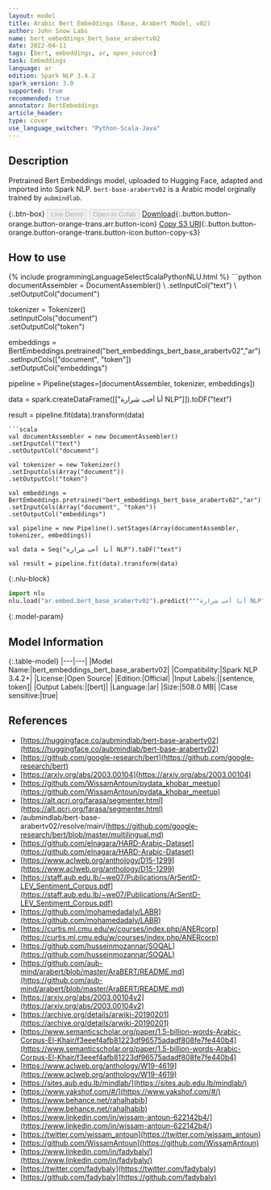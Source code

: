 ```yaml
---
layout: model
title: Arabic Bert Embeddings (Base, Arabert Model, v02)
author: John Snow Labs
name: bert_embeddings_bert_base_arabertv02
date: 2022-04-11
tags: [bert, embeddings, ar, open_source]
task: Embeddings
language: ar
edition: Spark NLP 3.4.2
spark_version: 3.0
supported: true
recommended: true
annotator: BertEmbeddings
article_header:
type: cover
use_language_switcher: "Python-Scala-Java"
---
```


## Description

Pretrained Bert Embeddings model, uploaded to Hugging Face, adapted and imported into Spark NLP. `bert-base-arabertv02` is a Arabic model orginally trained by `aubmindlab`.

{:.btn-box}
<button class="button button-orange" disabled>Live Demo</button>
<button class="button button-orange" disabled>Open in Colab</button>
[Download](https://s3.amazonaws.com/auxdata.johnsnowlabs.com/public/models/bert_embeddings_bert_base_arabertv02_ar_3.4.2_3.0_1649677022222.zip){:.button.button-orange.button-orange-trans.arr.button-icon}
[Copy S3 URI](s3://auxdata.johnsnowlabs.com/public/models/bert_embeddings_bert_base_arabertv02_ar_3.4.2_3.0_1649677022222.zip){:.button.button-orange.button-orange-trans.button-icon.button-copy-s3}

## How to use



<div class="tabs-box" markdown="1">
{% include programmingLanguageSelectScalaPythonNLU.html %}
```python
documentAssembler = DocumentAssembler() \
.setInputCol("text") \
.setOutputCol("document")

tokenizer = Tokenizer() \
.setInputCols("document") \
.setOutputCol("token")

embeddings = BertEmbeddings.pretrained("bert_embeddings_bert_base_arabertv02","ar") \
.setInputCols(["document", "token"]) \
.setOutputCol("embeddings")

pipeline = Pipeline(stages=[documentAssembler, tokenizer, embeddings])

data = spark.createDataFrame([["أنا أحب شرارة NLP"]]).toDF("text")

result = pipeline.fit(data).transform(data)
```
```scala
val documentAssembler = new DocumentAssembler() 
.setInputCol("text") 
.setOutputCol("document")

val tokenizer = new Tokenizer() 
.setInputCols(Array("document"))
.setOutputCol("token")

val embeddings = BertEmbeddings.pretrained("bert_embeddings_bert_base_arabertv02","ar") 
.setInputCols(Array("document", "token")) 
.setOutputCol("embeddings")

val pipeline = new Pipeline().setStages(Array(documentAssembler, tokenizer, embeddings))

val data = Seq("أنا أحب شرارة NLP").toDF("text")

val result = pipeline.fit(data).transform(data)
```


{:.nlu-block}
```python
import nlu
nlu.load("ar.embed.bert_base_arabertv02").predict("""أنا أحب شرارة NLP""")
```

</div>

{:.model-param}
## Model Information

{:.table-model}
|---|---|
|Model Name:|bert_embeddings_bert_base_arabertv02|
|Compatibility:|Spark NLP 3.4.2+|
|License:|Open Source|
|Edition:|Official|
|Input Labels:|[sentence, token]|
|Output Labels:|[bert]|
|Language:|ar|
|Size:|508.0 MB|
|Case sensitive:|true|

## References

- [https://huggingface.co/aubmindlab/bert-base-arabertv02](https://huggingface.co/aubmindlab/bert-base-arabertv02)
- [https://github.com/google-research/bert](https://github.com/google-research/bert)
- [https://arxiv.org/abs/2003.00104](https://arxiv.org/abs/2003.00104)
- [https://github.com/WissamAntoun/pydata_khobar_meetup](https://github.com/WissamAntoun/pydata_khobar_meetup)
- [https://alt.qcri.org/farasa/segmenter.html](https://alt.qcri.org/farasa/segmenter.html)
- /aubmindlab/bert-base-arabertv02/resolve/main/(https://github.com/google-research/bert/blob/master/multilingual.md)
- [https://github.com/elnagara/HARD-Arabic-Dataset](https://github.com/elnagara/HARD-Arabic-Dataset)
- [https://www.aclweb.org/anthology/D15-1299](https://www.aclweb.org/anthology/D15-1299)
- [https://staff.aub.edu.lb/~we07/Publications/ArSentD-LEV_Sentiment_Corpus.pdf](https://staff.aub.edu.lb/~we07/Publications/ArSentD-LEV_Sentiment_Corpus.pdf)
- [https://github.com/mohamedadaly/LABR](https://github.com/mohamedadaly/LABR)
- [https://curtis.ml.cmu.edu/w/courses/index.php/ANERcorp](https://curtis.ml.cmu.edu/w/courses/index.php/ANERcorp)
- [https://github.com/husseinmozannar/SOQAL](https://github.com/husseinmozannar/SOQAL)
- [https://github.com/aub-mind/arabert/blob/master/AraBERT/README.md](https://github.com/aub-mind/arabert/blob/master/AraBERT/README.md)
- [https://arxiv.org/abs/2003.00104v2](https://arxiv.org/abs/2003.00104v2)
- [https://archive.org/details/arwiki-20190201](https://archive.org/details/arwiki-20190201)
- [https://www.semanticscholar.org/paper/1.5-billion-words-Arabic-Corpus-El-Khair/f3eeef4afb81223df96575adadf808fe7fe440b4](https://www.semanticscholar.org/paper/1.5-billion-words-Arabic-Corpus-El-Khair/f3eeef4afb81223df96575adadf808fe7fe440b4)
- [https://www.aclweb.org/anthology/W19-4619](https://www.aclweb.org/anthology/W19-4619)
- [https://sites.aub.edu.lb/mindlab/](https://sites.aub.edu.lb/mindlab/)
- [https://www.yakshof.com/#/](https://www.yakshof.com/#/)
- [https://www.behance.net/rahalhabib](https://www.behance.net/rahalhabib)
- [https://www.linkedin.com/in/wissam-antoun-622142b4/](https://www.linkedin.com/in/wissam-antoun-622142b4/)
- [https://twitter.com/wissam_antoun](https://twitter.com/wissam_antoun)
- [https://github.com/WissamAntoun](https://github.com/WissamAntoun)
- [https://www.linkedin.com/in/fadybaly/](https://www.linkedin.com/in/fadybaly/)
- [https://twitter.com/fadybaly](https://twitter.com/fadybaly)
- [https://github.com/fadybaly](https://github.com/fadybaly)
